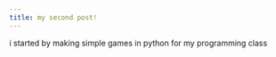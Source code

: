 ```yaml
---
title: my second post!
---
```


i started by making simple games in python for my programming class
